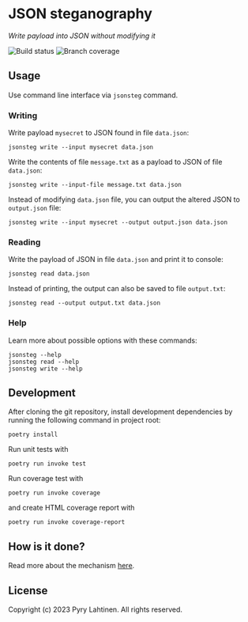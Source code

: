 # JSON steganography

_Write payload into JSON without modifying it_	

![Build status](https://github.com/PyryL/jsonsteg/actions/workflows/main.yml/badge.svg)
![Branch coverage](https://codecov.io/gh/PyryL/jsonsteg/branch/main/graph/badge.svg?token=YT08CLBMMK)


## Usage

Use command line interface via `jsonsteg` command.

### Writing

Write payload `mysecret` to JSON found in file `data.json`:

```
jsonsteg write --input mysecret data.json
```

Write the contents of file `message.txt` as a payload to JSON of file `data.json`:

```
jsonsteg write --input-file message.txt data.json
```

Instead of modifying `data.json` file, you can output the altered JSON to `output.json` file:

```
jsonsteg write --input mysecret --output output.json data.json
```

### Reading

Write the payload of JSON in file `data.json` and print it to console:

```
jsonsteg read data.json
```

Instead of printing, the output can also be saved to file `output.txt`:

```
jsonsteg read --output output.txt data.json
```

### Help

Learn more about possible options with these commands:

```
jsonsteg --help
jsonsteg read --help
jsonsteg write --help
```


## Development

After cloning the git repository, install development dependencies
by running the following command in project root:

```
poetry install
```

Run unit tests with

```
poetry run invoke test
```

Run coverage test with

```
poetry run invoke coverage
```

and create HTML coverage report with

```
poetry run invoke coverage-report
```


## How is it done?

Read more about the mechanism [here](docs/mechanism.md).


## License

Copyright (c) 2023 Pyry Lahtinen.
All rights reserved.
